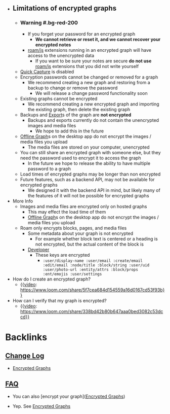 - ## Limitations of encrypted graphs
    - ### Warning #.bg-red-200
        - If you forget your password for an encrypted graph
            - **We cannot retrieve or reset it, and we cannot recover your encrypted notes**
        - [roam/js](<roam/js.md>) extensions running in an encrypted graph will have access to the unencrypted data
            - If you want to be sure your notes are secure **do not use** [roam/js](<roam/js.md>) extensions that you did not write yourself
    - [Quick Capture](<Quick Capture.md>) is disabled
    - Encryption passwords cannot be changed or removed for a graph
        - We recommend creating a new graph and restoring from a backup to change or remove the password
            - We will release a change password functionality soon
    - Existing graphs cannot be encrypted
        - We recommend creating a new encrypted graph and importing the existing graph, then delete the existing graph
    - Backups and [Export](<Export.md>)s of the graph are **not encrypted**
        - Backups and exports currently do not contain the unencrypted images and media files
            - We hope to add this in the future
    - [Offline Graph](<Offline Graph.md>)s on the desktop app do not encrypt the images / media files you upload
        - The media files are stored on your computer, unencrypted
    - You can still share an encrypted graph with someone else, but they need the password used to encrypt it to access the graph
        - In the future we hope to release the ability to have multiple password to a graph
    - Load times of encrypted graphs may be longer than non encrypted
    - Future features, such as a backend API, may not be available for encrypted graphs
        - We designed it with the backend API in mind, but likely many of the features of it will not be possible for encrypted graphs
- More Info
    - Images and media files are encrypted only on hosted graphs
        - This may effect the load time of them
        - [Offline Graph](<Offline Graph.md>)s on the desktop app do not encrypt the images / media files you upload
    - Roam only encrypts blocks, pages, and media files
        - Some metadata about your graph is not encrypted
            - For example whether block text is centered or a heading is not encrypted, but the actual content of the block is
        - [Developer](<Developer.md>)
            - These keys are encrypted
                - `:user/display-name :user/email :create/email :edit/email :node/title :block/string :user/uid :user/photo-url :entity/attrs :block/props :ent/emojis :user/settings`
- How do I create an encrypted graph?
    - {{[video](<video.md>): https://www.loom.com/share/5f7cea684d154559a16d0167cd53f93b}}
- How can I verify that my graph is encrypted?
    - {{[video](<video.md>): https://www.loom.com/share/338bd42b80b647aaa0bed3082c53dccd}}

# Backlinks
## [Change Log](<Change Log.md>)
- [Encrypted Graphs](<Encrypted Graphs.md>)

## [FAQ](<FAQ.md>)
- You can also [encrypt your graph]([Encrypted Graphs](<Encrypted Graphs.md>))

- Yep. See [Encrypted Graphs](<Encrypted Graphs.md>)

